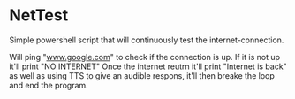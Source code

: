 # NetTest
Simple powershell script that will continuously test the internet-connection.

Will ping "www.google.com" to check if the connection is up.
If it is not up it'll print "NO INTERNET"
Once the internet reutrn it'll print "Internet is back" as well as using TTS to give an audible respons, it'll then breake the loop and end the program. 
